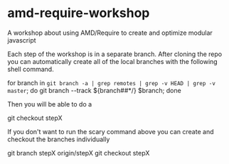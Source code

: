 amd-require-workshop
====================

A workshop about using AMD/Require to create and optimize modular javascript

Each step of the workshop is in a separate branch. After cloning the repo you can automatically create all of the local branches with the following shell command.

for branch in `git branch -a | grep remotes | grep -v HEAD | grep -v master`; do git branch --track ${branch##*/} $branch; done

Then you will be able to do a 

git checkout stepX

If you don't want to run the scary command above you can create and checkout the branches individually

git branch stepX origin/stepX
git checkout stepX
